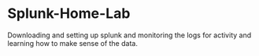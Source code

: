 # Splunk-Home-Lab
Downloading and setting up splunk and monitoring the logs for activity and learning how to make sense of the data. 
